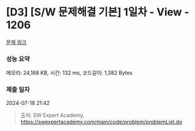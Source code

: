 # [D3] [S/W 문제해결 기본] 1일차 - View - 1206 

[문제 링크](https://swexpertacademy.com/main/code/problem/problemDetail.do?contestProbId=AV134DPqAA8CFAYh) 

### 성능 요약

메모리: 24,168 KB, 시간: 132 ms, 코드길이: 1,382 Bytes

### 제출 일자

2024-07-18 21:42



> 출처: SW Expert Academy, https://swexpertacademy.com/main/code/problem/problemList.do